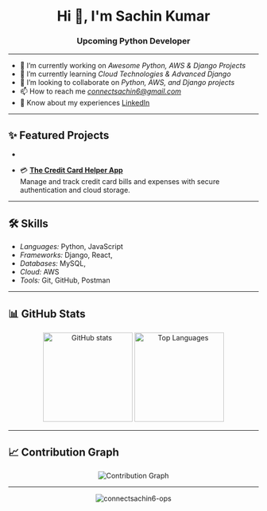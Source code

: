 

<!--
**connectsachin6-ops/connectsachin6-ops** is a ✨ _special_ ✨ repository because its `README.md` (this file) appears on your GitHub profile.

Here are some ideas to get you started:

- 🔭 I’m currently working on ...
- 🌱 I’m currently learning ...
- 👯 I’m looking to collaborate on ...
- 🤔 I’m looking for help with ...
- 💬 Ask me about ...
- 📫 How to reach me: ...
- 😄 Pronouns: ...
- ⚡ Fun fact: ...
-->

<h1 align="center">Hi 👋, I'm Sachin Kumar</h1>
<h3 align="center">Upcoming Python Developer</h3>

---

- 🔭 I’m currently working on *Awesome Python, AWS & Django Projects*
- 🌱 I’m currently learning *Cloud Technologies & Advanced Django*
- 👯 I’m looking to collaborate on *Python, AWS, and Django projects*
- 📫 How to reach me *connectsachin6@gmail.com*
- 📄 Know about my experiences [LinkedIn](https://www.linkedin.com/in/sachinkumar1212)

---

## ✨ Featured Projects

- 

- 💳 **[The Credit Card Helper App](https://github.com/connectsachin6-ops/Credit-Card-Helper)**  
  Manage and track credit card bills and expenses with secure authentication and cloud storage.

---

## 🛠 Skills

- *Languages:* Python, JavaScript 
- *Frameworks:* Django, React, 
- *Databases:* MySQL,  
- *Cloud:* AWS  
- *Tools:* Git, GitHub, Postman  

---

## 📊 GitHub Stats

<p align="center">
  <img src="https://github-readme-stats.vercel.app/api?username=connectsachin6-ops&show_icons=true&theme=tokyonight" alt="GitHub stats" height="180px"/>
  <img src="https://github-readme-stats.vercel.app/api/top-langs/?username=connectsachin6-ops&layout=compact&theme=tokyonight" alt="Top Languages" height="180px"/>
</p>

---

## 📈 Contribution Graph

<p align="center">
  <img src="https://github-readme-activity-graph.vercel.app/graph?username=connectsachin6-ops&theme=tokyo-night" alt="Contribution Graph" />
</p>

---

<p align="center">
  <img src="https://komarev.com/ghpvc/?username=connectsachin6-ops&label=Profile%20views&color=0e75b6&style=flat" alt="connectsachin6-ops" />
</p>
